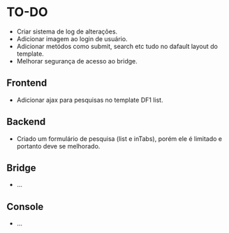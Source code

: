 TO-DO
=====

- Criar sistema de log de alterações.
- Adicionar imagem ao login de usuário.
- Adicionar metódos como submit, search etc tudo no dafault layout do template.
- Melhorar segurança de acesso ao bridge.


Frontend
--------

- Adicionar ajax para pesquisas no template DF1 list.


Backend
-------

- Criado um formulário de pesquisa (list e inTabs), porém ele é limitado e portanto deve se melhorado.


Bridge
------

- ...


Console
-------

- ...
